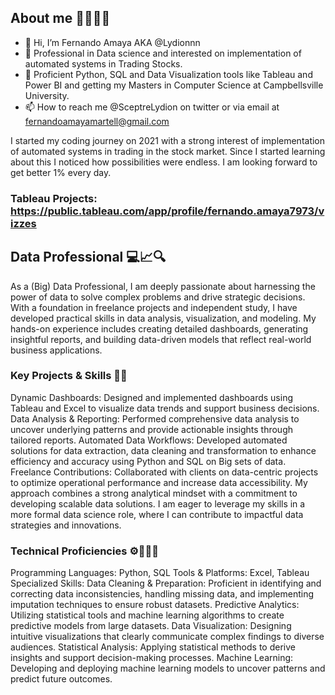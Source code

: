 ## About me 🙋🏻‍♂️🌐
- 👋 Hi, I’m Fernando Amaya AKA @Lydionnn
- 👀 Professional in Data science and interested on implementation of automated systems in Trading Stocks. 
- 🌱 Proficient Python, SQL and Data Visualization tools like Tableau and Power BI and getting my Masters in Computer Science at Campbellsville University. 
- 📫 How to reach me @SceptreLydion on twitter or via email at fernandoamayamartell@gmail.com

I started my coding journey on 2021 with a strong interest of implementation of automated systems in trading in the stock market. 
Since I started learning about this I noticed how possibilities were endless. 
I am looking forward to get better 1% every day. 

### Tableau Projects: https://public.tableau.com/app/profile/fernando.amaya7973/vizzes

## Data Professional 💻📈🔍

As a (Big) Data Professional, I am deeply passionate about harnessing the power of data to solve complex problems and drive strategic decisions. With a foundation in freelance projects and independent study, I have developed practical skills in data analysis, visualization, and modeling. My hands-on experience includes creating detailed dashboards, generating insightful reports, and building data-driven models that reflect real-world business applications.

### Key Projects & Skills 🔑📝

Dynamic Dashboards: Designed and implemented dashboards using Tableau and Excel to visualize data trends and support business decisions.
Data Analysis & Reporting: Performed comprehensive data analysis to uncover underlying patterns and provide actionable insights through tailored reports.
Automated Data Workflows: Developed automated solutions for data extraction, data cleaning and transformation to enhance efficiency and accuracy using Python and SQL on Big sets of data.
Freelance Contributions: Collaborated with clients on data-centric projects to optimize operational performance and increase data accessibility.
My approach combines a strong analytical mindset with a commitment to developing scalable data solutions. I am eager to leverage my skills in a more formal data science role, where I can contribute to impactful data strategies and innovations.

### Technical Proficiencies ⚙️👨🏻‍💻

Programming Languages: Python, SQL
Tools & Platforms: Excel, Tableau
Specialized Skills:
Data Cleaning & Preparation: Proficient in identifying and correcting data inconsistencies, handling missing data, and implementing imputation techniques to ensure robust datasets.
Predictive Analytics: Utilizing statistical tools and machine learning algorithms to create predictive models from large datasets.
Data Visualization: Designing intuitive visualizations that clearly communicate complex findings to diverse audiences.
Statistical Analysis: Applying statistical methods to derive insights and support decision-making processes.
Machine Learning: Developing and deploying machine learning models to uncover patterns and predict future outcomes.

